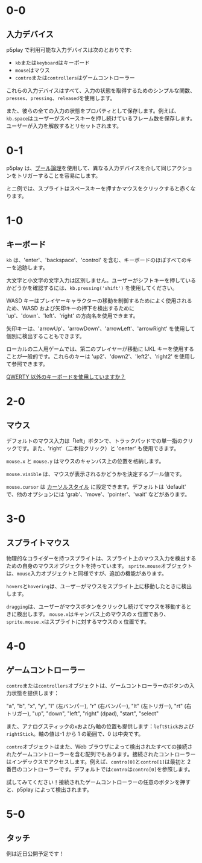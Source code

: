 # 0-0

## 入力デバイス

p5play で利用可能な入力デバイスは次のとおりです:

- `kb`または`keyboard`はキーボード
- `mouse`はマウス
- `contro`または`controllers`はゲームコントローラー

これらの入力デバイスはすべて、入力の状態を取得するためのシンプルな関数、`presses`、`pressing`、`released`を使用します。

また、彼らの全ての入力の状態をプロパティとして保存します。例えば、`kb.space`はユーザーがスペースキーを押し続けているフレーム数を保存します。ユーザーが入力を解放するとリセットされます。

# 0-1

p5play は、[ブール論理](https://developer.mozilla.org/en-US/docs/Web/JavaScript/Reference/Operators/Logical_OR)を使用して、異なる入力デバイスを介して同じアクションをトリガーすることを容易にします。

ミニ例では、スプライトはスペースキーを押すかマウスをクリックすると赤くなります。

# 1-0

## キーボード

`kb` は、'enter'、'backspace'、'control' を含む、キーボードのほぼすべてのキーを追跡します。

大文字と小文字の文字入力は区別しません。ユーザーがシフトキーを押しているかどうかを確認するには、`kb.pressing('shift')` を使用してください。

WASD キーはプレイヤーキャラクターの移動を制御するためによく使用されるため、WASD および矢印キーの押下を検出するために 'up'、'down'、'left'、'right' の方向名を使用できます。

矢印キーは、'arrowUp'、'arrowDown'、'arrowLeft'、'arrowRight' を使用して個別に検出することもできます。

ローカルの二人用ゲームでは、第二のプレイヤーが移動に IJKL キーを使用することが一般的です。これらのキーは 'up2'、'down2'、'left2'、'right2' を使用して参照できます。

[QWERTY 以外のキーボードを使用していますか？](https://github.com/quinton-ashley/p5play/wiki/FAQ#is-p5plays-kb-input-system-compatible-with-non-qwerty-keyboards)

# 2-0

## マウス

デフォルトのマウス入力は「left」ボタンで、トラックパッドでの単一指のクリックです。また、'right'（二本指クリック）と 'center' も使用できます。

`mouse.x` と `mouse.y` はマウスのキャンバス上の位置を格納します。

`mouse.visible` は、マウスが表示されるかどうかを決定するブール値です。

`mouse.cursor` は [カーソルスタイル](https://developer.mozilla.org/en-US/docs/Web/CSS/cursor) に設定できます。デフォルトは 'default' で、他のオプションには 'grab'、'move'、'pointer'、'wait' などがあります。

# 3-0

## スプライトマウス

物理的なコライダーを持つスプライトは、スプライト上のマウス入力を検出するための自身のマウスオブジェクトを持っています。
`sprite.mouse`オブジェクトは、`mouse`入力オブジェクトと同様ですが、追加の機能があります。

`hovers`と`hovering`は、ユーザーがマウスをスプライト上に移動したときに検出します。

`dragging`は、ユーザーがマウスボタンをクリックし続けてマウスを移動するときに検出します。
`mouse.x`はキャンバス上のマウスの x 位置であり、`sprite.mouse.x`はスプライトに対するマウスの x 位置です。

# 4-0

## ゲームコントローラー

`contro`または`controllers`オブジェクトは、ゲームコントローラーのボタンの入力状態を提供します：

"a", "b", "x", "y", "l" (左バンパー), "r" (右バンパー), "lt" (左トリガー), "rt" (右トリガー), "up", "down", "left", "right" (dpad), "start", "select"

また、アナログスティックの`x`および`y`軸の位置も提供します：`leftStick`および`rightStick`。軸の値は-1 から 1 の範囲で、0 は中央です。

`contro`オブジェクトはまた、Web ブラウザによって検出されたすべての接続されたゲームコントローラーを含む配列でもあります。接続されたコントローラーはインデックスでアクセスします。例えば、`contro[0]`と`contro[1]`は最初と 2 番目のコントローラーです。デフォルトでは`contro`は`contro[0]`を参照します。

試してみてください！接続されたゲームコントローラーの任意のボタンを押すと、p5play によって検出されます。

# 5-0

## タッチ

例は近日公開予定です！
